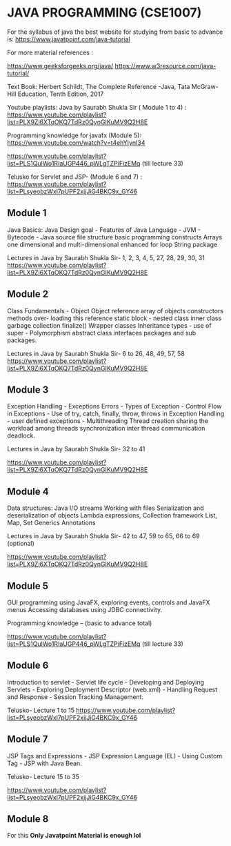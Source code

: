 # JAVA PROGRAMMING (CSE1007)

For the syllabus of java the best website for studying from basic to advance is: <https://www.javatpoint.com/java-tutorial>

For more material references :

<https://www.geeksforgeeks.org/java/>
<https://www.w3resource.com/java-tutorial/>

Text Book: Herbert Schildt, The Complete Reference -Java, Tata McGraw-Hill Education, Tenth Edition, 2017

Youtube playlists:
Java by Saurabh Shukla Sir ( Module 1 to 4) : <https://www.youtube.com/playlist?list=PLX9Zi6XTqOKQ7TdRz0QynGIKuMV9Q2H8E>

Programming knowledge for javafx (Module 5): <https://www.youtube.com/watch?v=t4ehYIynI34>

<https://www.youtube.com/playlist?list=PLS1QulWo1RIaUGP446_pWLgTZPiFizEMq> (till lecture 33)

Telusko for Servlet and JSP- (Module 6 and 7) : <https://www.youtube.com/playlist?list=PLsyeobzWxl7pUPF2xjjJiG4BKC9x_GY46>

## Module 1

Java Basics: Java Design goal - Features of Java Language - JVM - Bytecode - Java source file structure basic programming constructs Arrays one dimensional and multi-dimensional enhanced for loop String package

Lectures in Java by Saurabh Shukla Sir-
1, 2, 3, 4, 5, 27, 28, 29, 30, 31 <https://www.youtube.com/playlist?list=PLX9Zi6XTqOKQ7TdRz0QynGIKuMV9Q2H8E>

## Module 2

Class Fundamentals - Object Object reference array of objects constructors methods over- loading this reference static block - nested class inner class garbage collection finalize() Wrapper classes Inheritance types - use of super - Polymorphism abstract class interfaces packages and sub packages.

Lectures in Java by Saurabh Shukla Sir- 6 to 26, 48, 49, 57, 58 <https://www.youtube.com/playlist?list=PLX9Zi6XTqOKQ7TdRz0QynGIKuMV9Q2H8E>

## Module 3

Exception Handling - Exceptions Errors - Types of Exception - Control Flow in Exceptions - Use of try, catch, finally, throw, throws in Exception Handling - user defined exceptions - Multithreading Thread creation sharing the workload among threads synchronization inter thread communication deadlock.

Lectures in Java by Saurabh Shukla Sir- 32 to 41

<https://www.youtube.com/playlist?list=PLX9Zi6XTqOKQ7TdRz0QynGIKuMV9Q2H8E>

## Module 4

Data structures: Java I/O streams Working with files Serialization and deserialization of objects Lambda expressions, Collection framework List, Map, Set Generics Annotations

Lectures in Java by Saurabh Shukla Sir- 42 to 47, 59 to 65, 66 to 69 (optional)

<https://www.youtube.com/playlist?list=PLX9Zi6XTqOKQ7TdRz0QynGIKuMV9Q2H8E>

## Module 5

GUI programming using JavaFX, exploring events, controls and JavaFX menus Accessing databases using JDBC connectivity.

Programming knowledge – (basic to advance total)

<https://www.youtube.com/playlist?list=PLS1QulWo1RIaUGP446_pWLgTZPiFizEMq>
(till lecture 33)

## Module 6

Introduction to servlet - Servlet life cycle - Developing and Deploying Servlets - Exploring Deployment Descriptor (web.xml) - Handling Request and Response - Session Tracking Management.

Telusko- Lecture 1 to 15 <https://www.youtube.com/playlist?list=PLsyeobzWxl7pUPF2xjjJiG4BKC9x_GY46>

## Module 7

JSP Tags and Expressions - JSP Expression Language (EL) - Using Custom Tag - JSP with Java Bean.

Telusko- Lecture 15 to 35

<https://www.youtube.com/playlist?list=PLsyeobzWxl7pUPF2xjjJiG4BKC9x_GY46>

## Module 8

For this **Only Javatpoint Material is enough lol**
